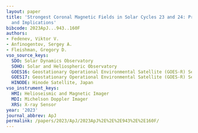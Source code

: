 ```yaml
---
layout: paper
title: 'Strongest Coronal Magnetic Fields in Solar Cycles 23 and 24: Probing, Statistics,
  and Implications'
bibcode: 2023ApJ...943..160F
authors:
- Fedenev, Viktor V.
- Anfinogentov, Sergey A.
- Fleishman, Gregory D.
vso_source_keys:
  SDO: Solar Dynamics Observatory
  SOHO: Solar and Heliospheric Observatory
  GOES16: Geostationary Operational Environmental Satellite (GOES-R) Series 16
  GOES17: Geostationary Operational Environmental Satellite (GOES-R) Series 17
  HINODE: Hinode Satellite, Japan
vso_instrument_keys:
  HMI: Helioseismic and Magnetic Imager
  MDI: Michelson Doppler Imager
  XRS: X-ray Sensor
year: '2023'
journal_abbrev: ApJ
permalink: /papers/2023/ApJ/2023ApJ%2E%2E%2E943%2E%2E160F/
---
```


